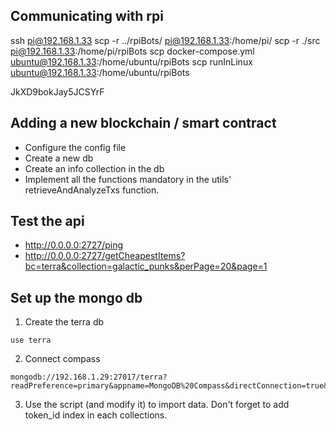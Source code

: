 ## Communicating with rpi

ssh pi@192.168.1.33
scp -r ../rpiBots/ pi@192.168.1.33:/home/pi/
scp -r ./src pi@192.168.1.33:/home/pi/rpiBots
scp docker-compose.yml ubuntu@192.168.1.33:/home/ubuntu/rpiBots
scp runInLinux ubuntu@192.168.1.33:/home/ubuntu/rpiBots

JkXD9bokJay5JCSYrF

## Adding a new blockchain / smart contract

- Configure the config file
- Create a new db
- Create an info collection in the db
- Implement all the functions mandatory in the utils' retrieveAndAnalyzeTxs function.

## Test the api

- http://0.0.0.0:2727/ping
- http://0.0.0.0:2727/getCheapestItems?bc=terra&collection=galactic_punks&perPage=20&page=1

## Set up the mongo db

1. Create the terra db
```
use terra
```

2. Connect compass
```
mongodb://192.168.1.29:27017/terra?readPreference=primary&appname=MongoDB%20Compass&directConnection=true&ssl=false
```

3. Use the script (and modify it) to import data. Don't forget to add token_id index in each collections.